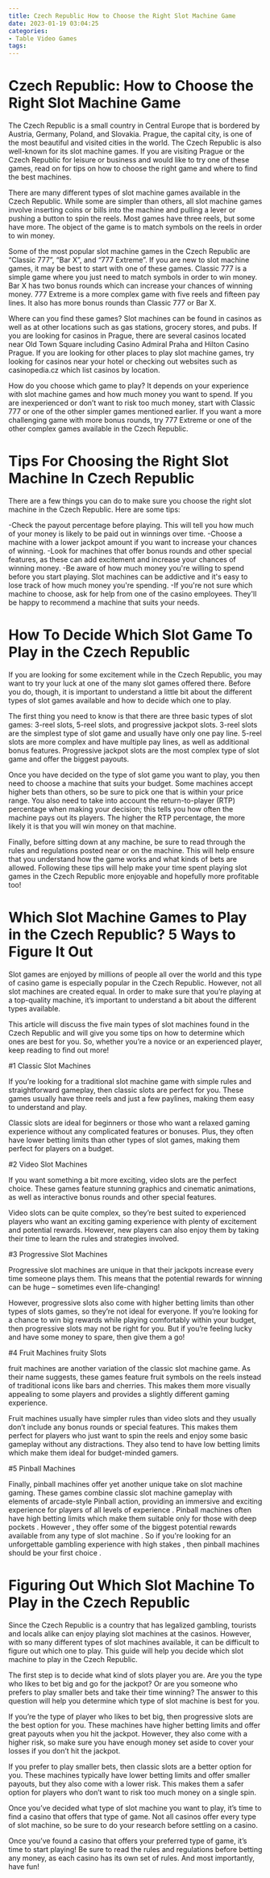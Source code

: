 ```yaml
---
title: Czech Republic How to Choose the Right Slot Machine Game 
date: 2023-01-19 03:04:25
categories:
- Table Video Games
tags:
---
```



#  Czech Republic: How to Choose the Right Slot Machine Game 

The Czech Republic is a small country in Central Europe that is bordered by Austria, Germany, Poland, and Slovakia. Prague, the capital city, is one of the most beautiful and visited cities in the world. The Czech Republic is also well-known for its slot machine games. If you are visiting Prague or the Czech Republic for leisure or business and would like to try one of these games, read on for tips on how to choose the right game and where to find the best machines.

There are many different types of slot machine games available in the Czech Republic. While some are simpler than others, all slot machine games involve inserting coins or bills into the machine and pulling a lever or pushing a button to spin the reels. Most games have three reels, but some have more. The object of the game is to match symbols on the reels in order to win money.

Some of the most popular slot machine games in the Czech Republic are “Classic 777”, “Bar X”, and “777 Extreme”. If you are new to slot machine games, it may be best to start with one of these games. Classic 777 is a simple game where you just need to match symbols in order to win money. Bar X has two bonus rounds which can increase your chances of winning money. 777 Extreme is a more complex game with five reels and fifteen pay lines. It also has more bonus rounds than Classic 777 or Bar X.

Where can you find these games? Slot machines can be found in casinos as well as at other locations such as gas stations, grocery stores, and pubs. If you are looking for casinos in Prague, there are several casinos located near Old Town Square including Casino Admiral Praha and Hilton Casino Prague. If you are looking for other places to play slot machine games, try looking for casinos near your hotel or checking out websites such as casinopedia.cz which list casinos by location.

How do you choose which game to play? It depends on your experience with slot machine games and how much money you want to spend. If you are inexperienced or don’t want to risk too much money, start with Classic 777 or one of the other simpler games mentioned earlier. If you want a more challenging game with more bonus rounds, try 777 Extreme or one of the other complex games available in the Czech Republic.

#  Tips For Choosing the Right Slot Machine In Czech Republic 

There are a few things you can do to make sure you choose the right slot machine in the Czech Republic. Here are some tips:

-Check the payout percentage before playing. This will tell you how much of your money is likely to be paid out in winnings over time.
-Choose a machine with a lower jackpot amount if you want to increase your chances of winning.
-Look for machines that offer bonus rounds and other special features, as these can add excitement and increase your chances of winning money.
-Be aware of how much money you're willing to spend before you start playing. Slot machines can be addictive and it's easy to lose track of how much money you're spending.
-If you're not sure which machine to choose, ask for help from one of the casino employees. They'll be happy to recommend a machine that suits your needs.

#  How To Decide Which Slot Game To Play in the Czech Republic 

If you are looking for some excitement while in the Czech Republic, you may want to try your luck at one of the many slot games offered there. Before you do, though, it is important to understand a little bit about the different types of slot games available and how to decide which one to play.

The first thing you need to know is that there are three basic types of slot games: 3-reel slots, 5-reel slots, and progressive jackpot slots. 3-reel slots are the simplest type of slot game and usually have only one pay line. 5-reel slots are more complex and have multiple pay lines, as well as additional bonus features. Progressive jackpot slots are the most complex type of slot game and offer the biggest payouts.

Once you have decided on the type of slot game you want to play, you then need to choose a machine that suits your budget. Some machines accept higher bets than others, so be sure to pick one that is within your price range. You also need to take into account the return-to-player (RTP) percentage when making your decision; this tells you how often the machine pays out its players. The higher the RTP percentage, the more likely it is that you will win money on that machine.

Finally, before sitting down at any machine, be sure to read through the rules and regulations posted near or on the machine. This will help ensure that you understand how the game works and what kinds of bets are allowed. Following these tips will help make your time spent playing slot games in the Czech Republic more enjoyable and hopefully more profitable too!

#  Which Slot Machine Games to Play in the Czech Republic? 5 Ways to Figure It Out 

Slot games are enjoyed by millions of people all over the world and this type of casino game is especially popular in the Czech Republic. However, not all slot machines are created equal. In order to make sure that you’re playing at a top-quality machine, it’s important to understand a bit about the different types available.

This article will discuss the five main types of slot machines found in the Czech Republic and will give you some tips on how to determine which ones are best for you. So, whether you’re a novice or an experienced player, keep reading to find out more!

#1 Classic Slot Machines

If you’re looking for a traditional slot machine game with simple rules and straightforward gameplay, then classic slots are perfect for you. These games usually have three reels and just a few paylines, making them easy to understand and play.

Classic slots are ideal for beginners or those who want a relaxed gaming experience without any complicated features or bonuses. Plus, they often have lower betting limits than other types of slot games, making them perfect for players on a budget.

#2 Video Slot Machines

If you want something a bit more exciting, video slots are the perfect choice. These games feature stunning graphics and cinematic animations, as well as interactive bonus rounds and other special features.

Video slots can be quite complex, so they’re best suited to experienced players who want an exciting gaming experience with plenty of excitement and potential rewards. However, new players can also enjoy them by taking their time to learn the rules and strategies involved.

#3 Progressive Slot Machines

Progressive slot machines are unique in that their jackpots increase every time someone plays them. This means that the potential rewards for winning can be huge – sometimes even life-changing!

However, progressive slots also come with higher betting limits than other types of slots games, so they’re not ideal for everyone. If you’re looking for a chance to win big rewards while playing comfortably within your budget, then progressive slots may not be right for you. But if you’re feeling lucky and have some money to spare, then give them a go!


 #4 Fruit Machines
 fruity Slots 

fruit machines are another variation of the classic slot machine game. As their name suggests, these games feature fruit symbols on the reels instead of traditional icons like bars and cherries. This makes them more visually appealing to some players and provides a slightly different gaming experience. 

 Fruit machines usually have simpler rules than video slots and they usually don’t include any bonus rounds or special features. This makes them perfect for players who just want to spin the reels and enjoy some basic gameplay without any distractions. They also tend to have low betting limits which make them ideal for budget-minded gamers. 

 #5 Pinball Machines 

Finally, pinball machines offer yet another unique take on slot machine gaming. These games combine classic slot machine gameplay with elements of arcade-style Pinball action, providing an immersive and exciting experience for players of all levels of experience . Pinball machines often have high betting limits which make them suitable only for those with deep pockets . However , they offer some of the biggest potential rewards available from any type of slot machine . So if you're looking for an unforgettable gambling experience with high stakes , then pinball machines should be your first choice .

# Figuring Out Which Slot Machine To Play in the Czech Republic

Since the Czech Republic is a country that has legalized gambling, tourists and locals alike can enjoy playing slot machines at the casinos. However, with so many different types of slot machines available, it can be difficult to figure out which one to play. This guide will help you decide which slot machine to play in the Czech Republic.

The first step is to decide what kind of slots player you are. Are you the type who likes to bet big and go for the jackpot? Or are you someone who prefers to play smaller bets and take their time winning? The answer to this question will help you determine which type of slot machine is best for you.

If you’re the type of player who likes to bet big, then progressive slots are the best option for you. These machines have higher betting limits and offer great payouts when you hit the jackpot. However, they also come with a higher risk, so make sure you have enough money set aside to cover your losses if you don’t hit the jackpot.

If you prefer to play smaller bets, then classic slots are a better option for you. These machines typically have lower betting limits and offer smaller payouts, but they also come with a lower risk. This makes them a safer option for players who don’t want to risk too much money on a single spin.

Once you’ve decided what type of slot machine you want to play, it’s time to find a casino that offers that type of game. Not all casinos offer every type of slot machine, so be sure to do your research before settling on a casino.

Once you’ve found a casino that offers your preferred type of game, it’s time to start playing! Be sure to read the rules and regulations before betting any money, as each casino has its own set of rules. And most importantly, have fun!